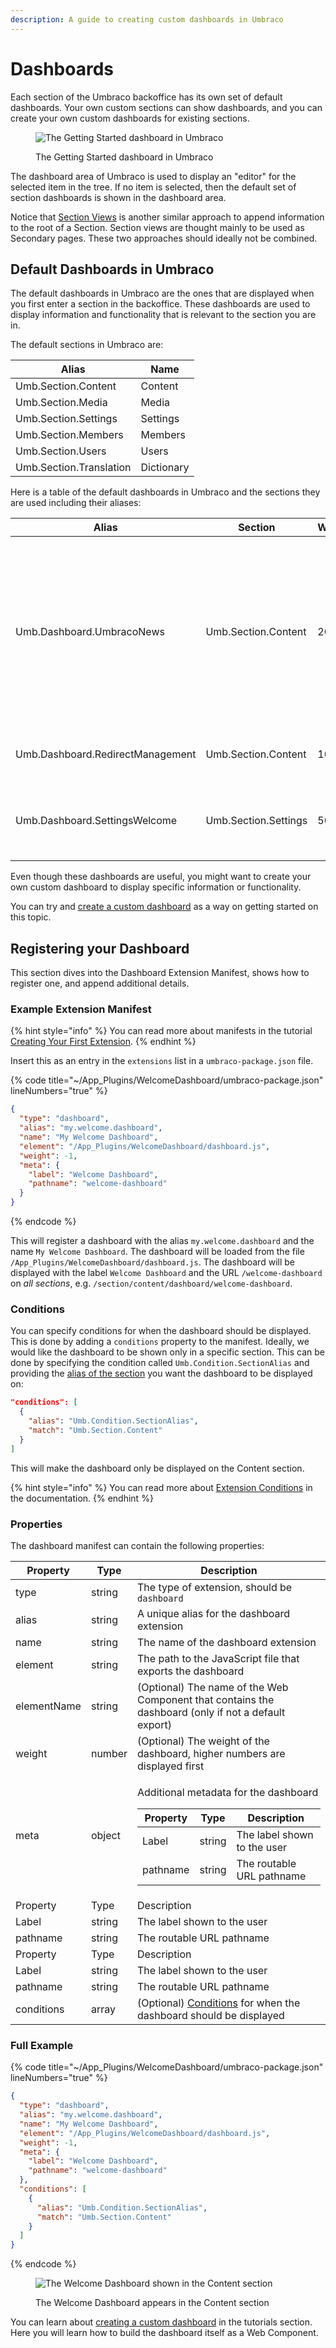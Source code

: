```yaml
---
description: A guide to creating custom dashboards in Umbraco
---
```


# Dashboards

Each section of the Umbraco backoffice has its own set of default dashboards. Your own custom sections can show dashboards, and you can create your own custom dashboards for existing sections.

<figure><img src="images/getting-started-dashboard.jpg" alt="The Getting Started dashboard in Umbraco"><figcaption><p>The Getting Started dashboard in Umbraco</p></figcaption></figure>

The dashboard area of Umbraco is used to display an "editor" for the selected item in the tree. If no item is selected, then the default set of section dashboards is shown in the dashboard area.

Notice that [Section Views](section-trees/sections/section-view.md) is another similar approach to append information to the root of a Section. Section views are thought mainly to be used as Secondary pages. These two approaches should ideally not be combined.

## Default Dashboards in Umbraco

The default dashboards in Umbraco are the ones that are displayed when you first enter a section in the backoffice. These dashboards are used to display information and functionality that is relevant to the section you are in.

The default sections in Umbraco are:

| Alias                   | Name       |
| ----------------------- | ---------- |
| Umb.Section.Content     | Content    |
| Umb.Section.Media       | Media      |
| Umb.Section.Settings    | Settings   |
| Umb.Section.Members     | Members    |
| Umb.Section.Users       | Users      |
| Umb.Section.Translation | Dictionary |

Here is a table of the default dashboards in Umbraco and the sections they are used including their aliases:

| Alias                            | Section              | Weight | Description                                                                                                                                      |
| -------------------------------- | -------------------- | ------ | ------------------------------------------------------------------------------------------------------------------------------------------------ |
| Umb.Dashboard.UmbracoNews        | Umb.Section.Content  | 20     | The Getting Started dashboard users see when they first enter Umbraco. Contains the latest news of Umbraco including outbound links to resources |
| Umb.Dashboard.RedirectManagement | Umb.Section.Content  | 10     | Contains a list of active URL redirects                                                                                                          |
| Umb.Dashboard.SettingsWelcome    | Umb.Section.Settings | 500    | Contains a set of boxes with links to appropriate resources                                                                                      |

Even though these dashboards are useful, you might want to create your own custom dashboard to display specific information or functionality.

You can try and [create a custom dashboard](../../tutorials/creating-a-custom-dashboard/) as a way on getting started on this topic.

## Registering your Dashboard

This section dives into the Dashboard Extension Manifest, shows how to register one, and append additional details.

### Example Extension Manifest

{% hint style="info" %}
You can read more about manifests in the tutorial [Creating Your First Extension](../tutorials/creating-your-first-extension.md).
{% endhint %}

Insert this as an entry in the `extensions` list in a `umbraco-package.json` file.

{% code title="~/App_Plugins/WelcomeDashboard/umbraco-package.json" lineNumbers="true" %}
```json
{
  "type": "dashboard",
  "alias": "my.welcome.dashboard",
  "name": "My Welcome Dashboard",
  "element": "/App_Plugins/WelcomeDashboard/dashboard.js",
  "weight": -1,
  "meta": {
    "label": "Welcome Dashboard",
    "pathname": "welcome-dashboard"
  }
}
```
{% endcode %}

This will register a dashboard with the alias `my.welcome.dashboard` and the name `My Welcome Dashboard`. The dashboard will be loaded from the file `/App_Plugins/WelcomeDashboard/dashboard.js`. The dashboard will be displayed with the label `Welcome Dashboard` and the URL `/welcome-dashboard` on _all sections_, e.g. `/section/content/dashboard/welcome-dashboard`.

### Conditions

You can specify conditions for when the dashboard should be displayed. This is done by adding a `conditions` property to the manifest. Ideally, we would like the dashboard to be shown only in a specific section. This can be done by specifying the condition called `Umb.Condition.SectionAlias` and providing the [alias of the section](dashboards.md#default-dashboards-in-umbraco) you want the dashboard to be displayed on:

```json
"conditions": [
  {
    "alias": "Umb.Condition.SectionAlias",
    "match": "Umb.Section.Content"
  }
]
```

This will make the dashboard only be displayed on the Content section.

{% hint style="info" %}
You can read more about [Extension Conditions](extending-overview/extension-types/condition.md) in the documentation.
{% endhint %}

### Properties

The dashboard manifest can contain the following properties:

| Property    | Type   | Description                                                                                                                                                                                                                                                                                               |
| ----------- | ------ | --------------------------------------------------------------------------------------------------------------------------------------------------------------------------------------------------------------------------------------------------------------------------------------------------------- |
| type        | string | The type of extension, should be `dashboard`                                                                                                                                                                                                                                                              |
| alias       | string | A unique alias for the dashboard extension                                                                                                                                                                                                                                                                |
| name        | string | The name of the dashboard extension                                                                                                                                                                                                                                                                       |
| element     | string | The path to the JavaScript file that exports the dashboard                                                                                                                                                                                                                                                |
| elementName | string | (Optional) The name of the Web Component that contains the dashboard (only if not a default export)                                                                                                                                                                                                       |
| weight      | number | (Optional) The weight of the dashboard, higher numbers are displayed first                                                                                                                                                                                                                                |
| meta        | object | <p>Additional metadata for the dashboard</p><table><thead><tr><th>Property</th><th>Type</th><th>Description</th></tr></thead><tbody><tr><td>Label</td><td>string</td><td>The label shown to the user</td></tr><tr><td>pathname</td><td>string</td><td>The routable URL pathname</td></tr></tbody></table> |
| Property    | Type   | Description                                                                                                                                                                                                                                                                                               |
| Label       | string | The label shown to the user                                                                                                                                                                                                                                                                               |
| pathname    | string | The routable URL pathname                                                                                                                                                                                                                                                                                 |
| Property    | Type   | Description                                                                                                                                                                                                                                                                                               |
| Label       | string | The label shown to the user                                                                                                                                                                                                                                                                               |
| pathname    | string | The routable URL pathname                                                                                                                                                                                                                                                                                 |
| conditions  | array  | (Optional) [Conditions](extending-overview/extension-types/condition.md) for when the dashboard should be displayed                                                                                                                                                                                       |

### Full Example

{% code title="~/App_Plugins/WelcomeDashboard/umbraco-package.json" lineNumbers="true" %}
```json
{
  "type": "dashboard",
  "alias": "my.welcome.dashboard",
  "name": "My Welcome Dashboard",
  "element": "/App_Plugins/WelcomeDashboard/dashboard.js",
  "weight": -1,
  "meta": {
    "label": "Welcome Dashboard",
    "pathname": "welcome-dashboard"
  },
  "conditions": [
    {
      "alias": "Umb.Condition.SectionAlias",
      "match": "Umb.Section.Content"
    }
  ]
}
```
{% endcode %}

<figure><img src="images/welcome-dashboard.jpg" alt="The Welcome Dashboard shown in the Content section"><figcaption><p>The Welcome Dashboard appears in the Content section</p></figcaption></figure>

You can learn about [creating a custom dashboard](../tutorials/creating-a-custom-dashboard/) in the tutorials section. Here you will learn how to build the dashboard itself as a Web Component.
